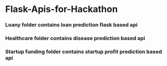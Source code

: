 # Flask-Apis-for-Hackathon

### Loany  folder contains loan prediction flask based api

### Healthcare folder contains disease prediction based api

### Startup funding folder contains startup profit prediction based api
